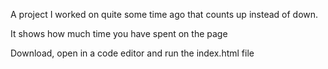 A project I worked on quite some time ago that counts up instead of down.

It shows how much time you have spent on the page

Download, open in a code editor and run the index.html file
